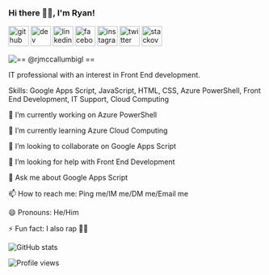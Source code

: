 <!--
**rjmccallumbigl/rjmccallumbigl** is a ✨ _special_ ✨ repository because its `README.md` (this file) appears on your GitHub profile.

Here are some ideas to get you started:

- 🔭 I’m currently working on ...
- 🌱 I’m currently learning ...
- 👯 I’m looking to collaborate on ...
- 🤔 I’m looking for help with ...
- 💬 Ask me about ...
- 📫 How to reach me: ...
- 😄 Pronouns: ...
- ⚡ Fun fact: ...
-->
### Hi there 👋🏿, I'm Ryan!
[<img src='https://cdn.jsdelivr.net/npm/simple-icons@3.0.1/icons/github.svg' alt='github' height='40'>](https://github.com/rjmccallumbigl)  [<img src='https://cdn.jsdelivr.net/npm/simple-icons@3.0.1/icons/dev-dot-to.svg' alt='dev' height='40'>](https://dev.to/ryanmcslomo)  [<img src='https://cdn.jsdelivr.net/npm/simple-icons@3.0.1/icons/linkedin.svg' alt='linkedin' height='40'>](https://www.linkedin.com/in/ryanjonathanmccallum/)  [<img src='https://cdn.jsdelivr.net/npm/simple-icons@3.0.1/icons/facebook.svg' alt='facebook' height='40'>](https://www.facebook.com/ryanjmccallum)  [<img src='https://cdn.jsdelivr.net/npm/simple-icons@3.0.1/icons/instagram.svg' alt='instagram' height='40'>](https://www.instagram.com/ryanmcslomo/)  [<img src='https://cdn.jsdelivr.net/npm/simple-icons@3.0.1/icons/twitter.svg' alt='twitter' height='40'>](https://twitter.com/ryanmcslomo)  [<img src='https://cdn.jsdelivr.net/npm/simple-icons@3.0.1/icons/stackoverflow.svg' alt='stackoverflow' height='40'>](https://stackoverflow.com/users/7954017)  

![== @rjmccallumbigl ==](https://arturssmirnovs.github.io/github-profile-readme-generator/images/banner.png)

IT professional with an interest in Front End development.

Skills: Google Apps Script, JavaScript, HTML, CSS, Azure PowerShell, Front End Development, IT Support, Cloud Computing

🔭 I’m currently working on Azure PowerShell 

🌱 I’m currently learning Azure Cloud Computing 

👯 I’m looking to collaborate on Google Apps Script 

🤔 I’m looking for help with Front End Development 

💬 Ask me about Google Apps Script 

📫 How to reach me: Ping me/IM me/DM me/Email me 

😄 Pronouns: He/Him 

⚡ Fun fact: I also rap 🤘🏿 

![GitHub stats](https://github-readme-stats.vercel.app/api?username=rjmccallumbigl&show_icons=true)

![Profile views](https://gpvc.arturio.dev/rjmccallumbigl)  
